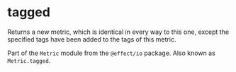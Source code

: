 # tagged

Returns a new metric, which is identical in every way to this one, except
the specified tags have been added to the tags of this metric.

Part of the `Metric` module from the `@effect/io` package. Also known as `Metric.tagged`.
